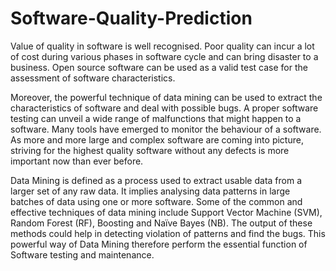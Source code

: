 # Software-Quality-Prediction

Value of quality in software is well recognised. Poor quality can incur a lot of cost during various phases in software cycle and can bring disaster to a business. Open
source software can be used as a valid test case for the assessment of software characteristics. 

Moreover, the powerful technique of data mining can be used to extract the characteristics of software and deal with possible bugs. A proper software testing can unveil a wide
range of malfunctions that might happen to a software. Many tools have emerged to monitor the behaviour of a software. As more and more large and complex software are coming
into picture, striving for the highest quality software without any defects is more important now than ever before.

Data Mining is defined as a process used to extract usable data from a larger set of any raw data. It implies analysing data patterns in large batches of data using one or
more software. Some of the common and effective techniques of data mining include Support Vector Machine (SVM), Random Forest (RF), Boosting and Naïve Bayes (NB). The output
of these methods could help in detecting violation of patterns and find the bugs. This powerful way of Data Mining therefore perform the essential function of Software testing 
and maintenance.

